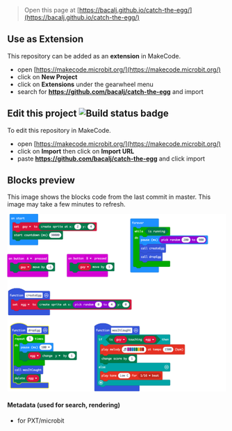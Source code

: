 
> Open this page at [https://bacalj.github.io/catch-the-egg/](https://bacalj.github.io/catch-the-egg/)

## Use as Extension

This repository can be added as an **extension** in MakeCode.

* open [https://makecode.microbit.org/](https://makecode.microbit.org/)
* click on **New Project**
* click on **Extensions** under the gearwheel menu
* search for **https://github.com/bacalj/catch-the-egg** and import

## Edit this project ![Build status badge](https://github.com/bacalj/catch-the-egg/workflows/MakeCode/badge.svg)

To edit this repository in MakeCode.

* open [https://makecode.microbit.org/](https://makecode.microbit.org/)
* click on **Import** then click on **Import URL**
* paste **https://github.com/bacalj/catch-the-egg** and click import

## Blocks preview

This image shows the blocks code from the last commit in master.
This image may take a few minutes to refresh.

![A rendered view of the blocks](https://github.com/bacalj/catch-the-egg/raw/master/.github/makecode/blocks.png)

#### Metadata (used for search, rendering)

* for PXT/microbit
<script src="https://makecode.com/gh-pages-embed.js"></script><script>makeCodeRender("{{ site.makecode.home_url }}", "{{ site.github.owner_name }}/{{ site.github.repository_name }}");</script>
